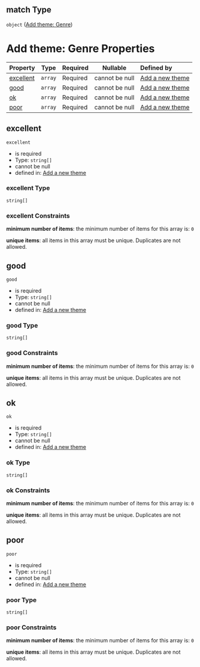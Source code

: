 ## match Type

`object` ([Add theme: Genre](add-theme-properties-add-theme-genre.md))

# Add theme: Genre Properties

| Property                | Type    | Required | Nullable       | Defined by                                                                                                                                                                                           |
| :---------------------- | ------- | -------- | -------------- | :--------------------------------------------------------------------------------------------------------------------------------------------------------------------------------------------------- |
| [excellent](#excellent) | `array` | Required | cannot be null | [Add a new theme](add-theme-properties-add-theme-genre-properties-add-theme---genre-excellent-match.md "http&#x3A;//www.city-game-studio.com/add.theme.json#/properties/match/properties/excellent") |
| [good](#good)           | `array` | Required | cannot be null | [Add a new theme](add-theme-properties-add-theme-genre-properties-add-theme---genre-good-match.md "http&#x3A;//www.city-game-studio.com/add.theme.json#/properties/match/properties/good")           |
| [ok](#ok)               | `array` | Required | cannot be null | [Add a new theme](add-theme-properties-add-theme-genre-properties-add-theme---genre-ok-match.md "http&#x3A;//www.city-game-studio.com/add.theme.json#/properties/match/properties/ok")               |
| [poor](#poor)           | `array` | Required | cannot be null | [Add a new theme](add-theme-properties-add-theme-genre-properties-add-theme---genre-poor-match.md "http&#x3A;//www.city-game-studio.com/add.theme.json#/properties/match/properties/poor")           |

## excellent




`excellent`

-   is required
-   Type: `string[]`
-   cannot be null
-   defined in: [Add a new theme](add-theme-properties-add-theme-genre-properties-add-theme---genre-excellent-match.md "http&#x3A;//www.city-game-studio.com/add.theme.json#/properties/match/properties/excellent")

### excellent Type

`string[]`

### excellent Constraints

**minimum number of items**: the minimum number of items for this array is: `0`

**unique items**: all items in this array must be unique. Duplicates are not allowed.

## good




`good`

-   is required
-   Type: `string[]`
-   cannot be null
-   defined in: [Add a new theme](add-theme-properties-add-theme-genre-properties-add-theme---genre-good-match.md "http&#x3A;//www.city-game-studio.com/add.theme.json#/properties/match/properties/good")

### good Type

`string[]`

### good Constraints

**minimum number of items**: the minimum number of items for this array is: `0`

**unique items**: all items in this array must be unique. Duplicates are not allowed.

## ok




`ok`

-   is required
-   Type: `string[]`
-   cannot be null
-   defined in: [Add a new theme](add-theme-properties-add-theme-genre-properties-add-theme---genre-ok-match.md "http&#x3A;//www.city-game-studio.com/add.theme.json#/properties/match/properties/ok")

### ok Type

`string[]`

### ok Constraints

**minimum number of items**: the minimum number of items for this array is: `0`

**unique items**: all items in this array must be unique. Duplicates are not allowed.

## poor




`poor`

-   is required
-   Type: `string[]`
-   cannot be null
-   defined in: [Add a new theme](add-theme-properties-add-theme-genre-properties-add-theme---genre-poor-match.md "http&#x3A;//www.city-game-studio.com/add.theme.json#/properties/match/properties/poor")

### poor Type

`string[]`

### poor Constraints

**minimum number of items**: the minimum number of items for this array is: `0`

**unique items**: all items in this array must be unique. Duplicates are not allowed.
